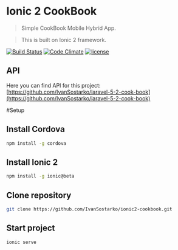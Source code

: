 # Ionic 2 CookBook
> Simple CookBook Mobile Hybrid App.

> This is built on Ionic 2 framework.

[![Build Status](https://travis-ci.org/IvanSostarko/ionic2-cookbook.svg?branch=master)](https://travis-ci.org/IvanSostarko/ionic2-cookbook)
[![Code Climate](https://codeclimate.com/github/IvanSostarko/ionic2-cookbook/badges/gpa.svg)](https://codeclimate.com/github/IvanSostarko/ionic2-cookbook)
[![license](https://img.shields.io/github/license/mashape/apistatus.svg?maxAge=2592000)](https://github.com/IvanSostarko/ionic2-cookbook/blob/master/LICENSE)

## API
Here you can find API for this project: [https://github.com/IvanSostarko/laravel-5-2-cook-book](https://github.com/IvanSostarko/laravel-5-2-cook-book)

#Setup

## Install Cordova
```sh
npm install -g cordova
```

## Install Ionic 2 
```sh
npm install -g ionic@beta
```

## Clone repository
```sh
git clone https://github.com/IvanSostarko/ionic2-cookbook.git
```

## Start project
```sh
ionic serve
```



